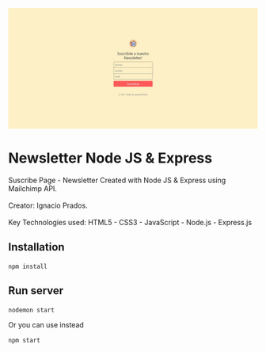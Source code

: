 ![banner](https://raw.githubusercontent.com/IgnacioPrados/Newsletter-NodeJS/master/public/images/preview.JPG)
# Newsletter Node JS & Express
Suscribe Page - Newsletter Created with Node JS & Express using Mailchimp API.
<br><br>
 Creator: Ignacio Prados.
 <br><br>
 Key Technologies used: HTML5 - CSS3 - JavaScript - Node.js - Express.js
 
## Installation
 ```
 npm install
 ```
 ## Run server
 ```
 nodemon start
 ```
Or you can use instead
 ```
 npm start
 ```
